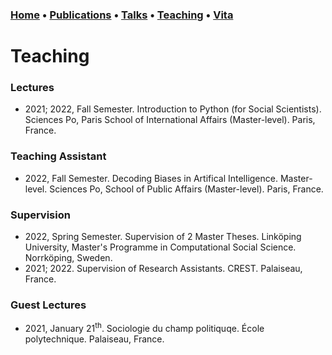 ### [Home](index.md) • [Publications](publications.md) • [Talks](talks.md) • [Teaching](teaching.md) • [Vita](cv.md)


# Teaching


### Lectures


- 2021; 2022, Fall Semester. Introduction to Python (for Social Scientists). Sciences Po, Paris School of International Affairs (Master-level). Paris, France. 


### Teaching Assistant


- 2022, Fall Semester. Decoding Biases in Artifical Intelligence. Master-level. Sciences Po, School of Public Affairs (Master-level). Paris, France.


### Supervision


- 2022, Spring Semester. Supervision of 2 Master Theses. Linköping University, Master's Programme in Computational Social Science. Norrköping, Sweden.
- 2021; 2022. Supervision of Research Assistants. CREST. Palaiseau, France.


### Guest Lectures

- 2021, January 21<sup>th</sup>. Sociologie du champ politiquqe. École polytechnique. Palaiseau, France.
